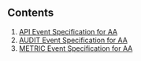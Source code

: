 ## Contents

1. [API Event Specification for AA](./api_spec.md)
2. [AUDIT Event Specification for AA](./audit_spec.md)
3. [METRIC Event Specification for AA](./metric_spec.md)